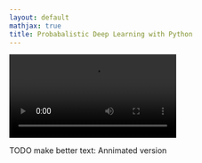 ```yaml
---
layout: default
mathjax: true
title: Probabalistic Deep Learning with Python
---
```


<video  controls loop autoplay>
    <source src="https://raw.githubusercontent.com/tensorchiefs/dl_book/master/movies/nll_reg.mp4" type="video/mp4">
    Your browser does not support the video tag.
</video>

TODO make better text: Annimated version
